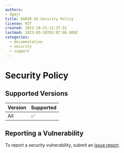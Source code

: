 ```yaml
---
authors:
- dgmjr
title: DGMJR-IO Security Policy
license: MIT
created: 2022-10-21-11:37:52
lastmod: 2023-03-28T05:07:06.989Z
categories:
  - documentation
  - security
  - support
---
```


# Security Policy

## Supported Versions

| Version | Supported          |
| ------- | ------------------ |
| All  | :white_check_mark: |

## Reporting a Vulnerability

To report a security vulnerability, submit an [issue report](sakuritaty.dgmjr.io).
